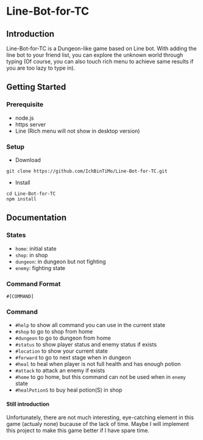# Line-Bot-for-TC

## Introduction

Line-Bot-for-TC is a Dungeon-like game based on Line bot. With adding the line bot to your friend list, you can explore the unknown world through typing (Of course, you can also touch rich menu to achieve same results if you are too lazy to type in).

## Getting Started

### Prerequisite

- node.js
- https server
- Line (Rich menu will not show in desktop version)

### Setup

- Download

```
git clone https://github.com/IchBinTiMo/Line-Bot-for-TC.git
```

- Install

```
cd Line-Bot-for-TC
npm install
```

## Documentation

### States

- `home`: initial state
- `shop`: in shop
- `dungeon`: in dungeon but not fighting
- `enemy`: fighting state

### Command Format

`#[COMMAND]`

### Command

- `#help` to show all command you can use in the current state
- `#shop` to go to shop from home
- `#dungeon` to go to dungeon from home
- `#status` to show player status and enemy status if exists
- `#location` to show your current state
- `#forward` to go to next stage when in dungeon
- `#heal` to heal when player is not full health and has enough potion
- `#attack` to attack an enemy if exists
- `#home` to go home, but this command can not be used when in `enemy` state
- `#healPotionS` to buy heal potion(S) in shop

#### Still introduction

Unfortunately, there are not much interesting, eye-catching element in this game (actualy none) bucause of the lack of time. Maybe I will implement this project to make this game better if I have spare time.

